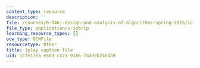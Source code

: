 ```yaml
---
content_type: resource
description: ''
file: /courses/6-046j-design-and-analysis-of-algorithms-spring-2015/1cfe1755e50dcc2391867aa9eb74e4a9_2g9OSRKJuzM.srt
file_type: application/x-subrip
learning_resource_types: []
ocw_type: OCWFile
resourcetype: Other
title: 3play caption file
uid: 1cfe1755-e50d-cc23-9186-7aa9eb74e4a9
---
```

